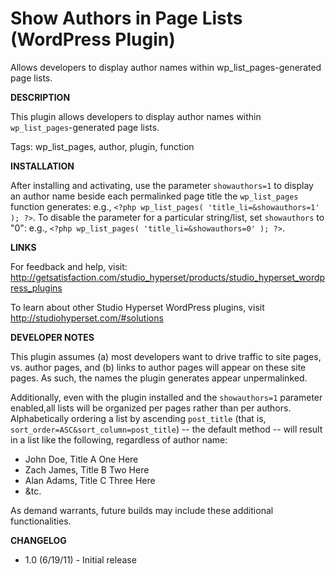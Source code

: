 Show Authors in Page Lists (WordPress Plugin)
=========================

Allows developers to display author names within wp_list_pages-generated page lists.

**DESCRIPTION**

This plugin allows developers to display author names within `wp_list_pages`-generated page lists.

Tags: wp_list_pages, author, plugin, function

**INSTALLATION**

After installing and activating, use the parameter `showauthors=1` to display an author name beside each permalinked page title the `wp_list_pages` function generates: e.g., `<?php wp_list_pages( 'title_li=&showauthors=1' ); ?>`. To disable the parameter for a particular string/list, set `showauthors` to "0": e.g., `<?php wp_list_pages( 'title_li=&showauthors=0' ); ?>`.

**LINKS**

For feedback and help, visit: http://getsatisfaction.com/studio_hyperset/products/studio_hyperset_wordpress_plugins

To learn about other Studio Hyperset WordPress plugins, visit http://studiohyperset.com/#solutions

**DEVELOPER NOTES**

This plugin assumes (a) most developers want to drive traffic to site pages, vs. author pages, and (b) links to author pages will appear on these site pages. As such, the names the plugin generates appear unpermalinked.

Additionally, even with the plugin installed and the `showauthors=1` parameter enabled,all lists will be organized per pages rather than per authors. Alphabetically ordering a list by ascending `post_title` (that is, `sort_order=ASC&sort_column=post_title`) -- the default method -- will result in a list like the following, regardless of author name:

* John Doe, Title A One Here
* Zach James, Title B Two Here
* Alan Adams, Title C Three Here
* &tc.

As demand warrants, future builds may include these additional functionalities.

**CHANGELOG**

- 1.0 (6/19/11) - Initial release
